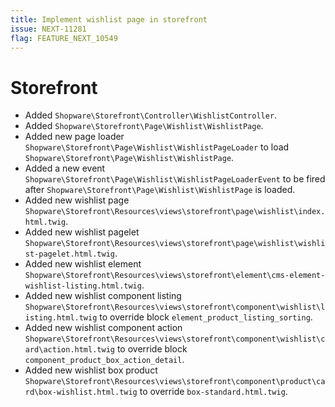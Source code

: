 ```yaml
---
title: Implement wishlist page in storefront
issue: NEXT-11281
flag: FEATURE_NEXT_10549
---
```

# Storefront
*  Added `Shopware\Storefront\Controller\WishlistController`.
*  Added `Shopware\Storefront\Page\Wishlist\WishlistPage`.
*  Added new page loader `Shopware\Storefront\Page\Wishlist\WishlistPageLoader` to load `Shopware\Storefront\Page\Wishlist\WishlistPage`.
*  Added a new event `Shopware\Storefront\Page\Wishlist\WishlistPageLoaderEvent` to be fired after `Shopware\Storefront\Page\Wishlist\WishlistPage` is loaded.
*  Added new wishlist page `Shopware\Storefront\Resources\views\storefront\page\wishlist\index.html.twig`.
*  Added new wishlist pagelet `Shopware\Storefront\Resources\views\storefront\page\wishlist\wishlist-pagelet.html.twig`.
*  Added new wishlist element `Shopware\Storefront\Resources\views\storefront\element\cms-element-wishlist-listing.html.twig`.
*  Added new wishlist component listing `Shopware\Storefront\Resources\views\storefront\component\wishlist\listing.html.twig` to override block `element_product_listing_sorting`.
*  Added new wishlist component action `Shopware\Storefront\Resources\views\storefront\component\wishlist\card\action.html.twig` to override block `component_product_box_action_detail`.
*  Added new wishlist box product `Shopware\Storefront\Resources\views\storefront\component\product\card\box-wishlist.html.twig` to override `box-standard.html.twig`.
